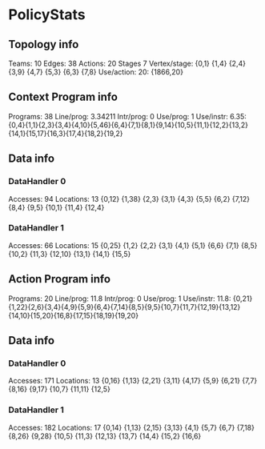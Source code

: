 # PolicyStats
## Topology info
Teams:		10
Edges:		38
Actions:	20
Stages		7
Vertex/stage:	{0,1} {1,4} {2,4} {3,9} {4,7} {5,3} {6,3} {7,8} 
Use/action:	20: {1866,20} 

## Context Program info
Programs:	38
Line/prog:	3.34211
Intr/prog:	0
Use/prog:	1
Use/instr:	6.35: {0,4}{1,1}{2,3}{3,4}{4,10}{5,46}{6,4}{7,1}{8,1}{9,14}{10,5}{11,1}{12,2}{13,2}{14,1}{15,17}{16,3}{17,4}{18,2}{19,2}

## Data info

### DataHandler 0
Accesses:	94
Locations:	13
{0,12} {1,38} {2,3} {3,1} {4,3} {5,5} {6,2} {7,12} {8,4} {9,5} {10,1} {11,4} {12,4} 

### DataHandler 1
Accesses:	66
Locations:	15
{0,25} {1,2} {2,2} {3,1} {4,1} {5,1} {6,6} {7,1} {8,5} {10,2} {11,3} {12,10} {13,1} {14,1} {15,5} 



## Action Program info
Programs:	20
Line/prog:	11.8
Intr/prog:	0
Use/prog:	1
Use/instr:	11.8: {0,21}{1,22}{2,6}{3,4}{4,9}{5,9}{6,4}{7,14}{8,5}{9,5}{10,7}{11,7}{12,19}{13,12}{14,10}{15,20}{16,8}{17,15}{18,19}{19,20}

## Data info

### DataHandler 0
Accesses:	171
Locations:	13
{0,16} {1,13} {2,21} {3,11} {4,17} {5,9} {6,21} {7,7} {8,16} {9,17} {10,7} {11,11} {12,5} 

### DataHandler 1
Accesses:	182
Locations:	17
{0,14} {1,13} {2,15} {3,13} {4,1} {5,7} {6,7} {7,18} {8,26} {9,28} {10,5} {11,3} {12,13} {13,7} {14,4} {15,2} {16,6} 
